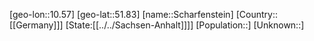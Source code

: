 ﻿---
location: [51.83,10.57]
type: City
tags:
- geo/City


SpocWebEntityId: 33995
isDeleted: false
confidential: public

---
[geo-lon::10.57]
[geo-lat::51.83]
[name::Scharfenstein]
[Country::[[Germany]]]
[State:[[../../Sachsen-Anhalt]]]]
[Population::]
[Unknown::]

